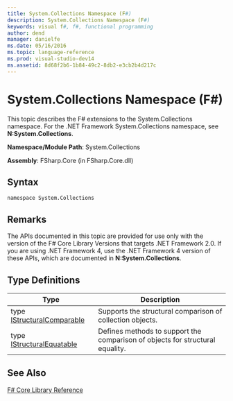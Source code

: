```yaml
---
title: System.Collections Namespace (F#)
description: System.Collections Namespace (F#)
keywords: visual f#, f#, functional programming
author: dend
manager: danielfe
ms.date: 05/16/2016
ms.topic: language-reference
ms.prod: visual-studio-dev14
ms.assetid: 8d68f2b6-1b84-49c2-8db2-e3cb2b4d217c 
---
```


# System.Collections Namespace (F#)

This topic describes the F# extensions to the System.Collections namespace. For the .NET Framework System.Collections namespace, see **N:System.Collections**.

**Namespace/Module Path**: System.Collections

**Assembly**: FSharp.Core (in FSharp.Core.dll)


## Syntax

```
namespace System.Collections
```

## Remarks
The APIs documented in this topic are provided for use only with the version of the F# Core Library Versions that targets .NET Framework 2.0. If you are using .NET Framework 4, use the .NET Framework 4 version of these APIs, which are documented in **N:System.Collections**.


## Type Definitions


|Type|Description|
|----|-----------|
|type [IStructuralComparable](http://msdn.microsoft.com/en-us/library/c963a83d-f9ba-41ec-b61a-4c35c529ccdd)|Supports the structural comparison of collection objects.|
|type [IStructuralEquatable](http://msdn.microsoft.com/en-us/library/b8684c3a-2f1e-47b5-ae74-0e4ad75b4ab3)|Defines methods to support the comparison of objects for structural equality.|

## See Also
[F&#35; Core Library Reference](FSharp-Core-Library-Reference.md)

